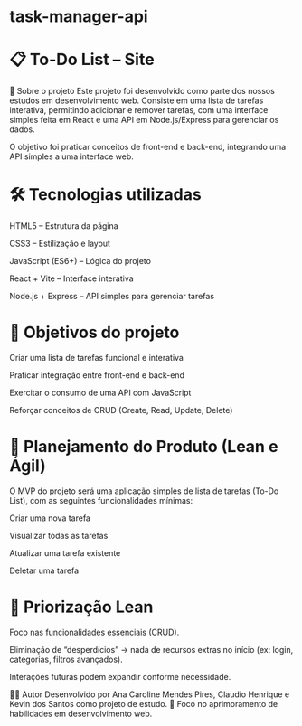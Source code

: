 # task-manager-api

# 📋 To-Do List – Site

📌 Sobre o projeto
Este projeto foi desenvolvido como parte dos nossos estudos em desenvolvimento web.
Consiste em uma lista de tarefas interativa, permitindo adicionar e remover tarefas, com uma interface simples feita em React e uma API em Node.js/Express para gerenciar os dados.

O objetivo foi praticar conceitos de front-end e back-end, integrando uma API simples a uma interface web.

# 🛠️ Tecnologias utilizadas

HTML5 – Estrutura da página

CSS3 – Estilização e layout

JavaScript (ES6+) – Lógica do projeto

React + Vite – Interface interativa

Node.js + Express – API simples para gerenciar tarefas

# 🎯 Objetivos do projeto

Criar uma lista de tarefas funcional e interativa

Praticar integração entre front-end e back-end

Exercitar o consumo de uma API com JavaScript

Reforçar conceitos de CRUD (Create, Read, Update, Delete)

# 📌 Planejamento do Produto (Lean e Ágil)

O MVP do projeto será uma aplicação simples de lista de tarefas (To-Do List), com as seguintes funcionalidades mínimas:

Criar uma nova tarefa

Visualizar todas as tarefas

Atualizar uma tarefa existente

Deletar uma tarefa

# 📌 Priorização Lean

Foco nas funcionalidades essenciais (CRUD).

Eliminação de “desperdícios” → nada de recursos extras no início (ex: login, categorias, filtros avançados).

Interações futuras podem expandir conforme necessidade.

👩‍💻 Autor
Desenvolvido por Ana Caroline Mendes Pires, Claudio Henrique e Kevin dos Santos como projeto de estudo.
📅 Foco no aprimoramento de habilidades em desenvolvimento web.
